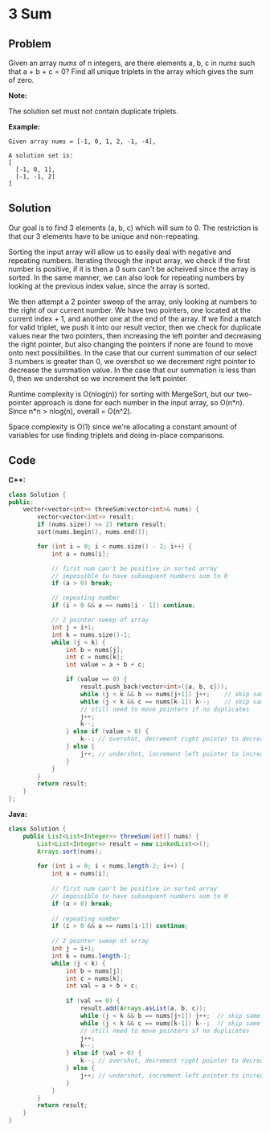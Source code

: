 # 3 Sum

## Problem

Given an array *nums* of n integers, are there elements a, b, c in *nums* such that a + b + c = 0? Find all unique triplets in the array which gives the sum of zero.

**Note:**

The solution set must not contain duplicate triplets.

**Example:**

	Given array nums = [-1, 0, 1, 2, -1, -4],

	A solution set is:
	[
	  [-1, 0, 1],
	  [-1, -1, 2]
	]

## Solution

Our goal is to find 3 elements (a, b, c) which will sum to 0. The restriction is that our 3 elements have to be unique and non-repeating.

Sorting the input array will allow us to easily deal with negative and repeating numbers. 
Iterating through the input array, we check if the first number is positive, if it is then a 0 sum can't be acheived since the array is sorted.
In the same manner, we can also look for repeating numbers by looking at the previous index value, since the array is sorted.

We then attempt a 2 pointer sweep of the array, only looking at numbers to the right of our current number. 
We have two pointers, one located at the current index + 1, and another one at the end of the array.
If we find a match for valid triplet, we push it into our result vector, then we check for duplicate values near the two pointers, then increasing the left pointer and decreasing the right pointer, but also changing the pointers if none are found to move onto next possibilities.
In the case that our current summation of our select 3 numbers is greater than 0, we overshot so we decrement right pointer to decrease the summation value. In the case that our summation is less than 0, then we undershot so we increment the left pointer.

Runtime complexity is O(nlog(n)) for sorting with MergeSort, but our two-pointer approach is done for each number in the input array, so O(n\*n). Since n\*n > nlog(n), overall = O(n^2).

Space complexity is O(1) since we're allocating a constant amount of variables for use finding triplets and doing in-place comparisons. 

## Code

**C++:**
```cpp
class Solution {
public:
    vector<vector<int>> threeSum(vector<int>& nums) {
        vector<vector<int>> result;
        if (nums.size() <= 2) return result;
        sort(nums.begin(), nums.end());

        for (int i = 0; i < nums.size() - 2; i++) {
            int a = nums[i];

            // first num can't be positive in sorted array
            // impossible to have subsequent numbers sum to 0
            if (a > 0) break;

            // repeating number
            if (i > 0 && a == nums[i - 1]) continue;

            // 2 pointer sweep of array
            int j = i+1;
            int k = nums.size()-1;
            while (j < k) {
                int b = nums[j];
                int c = nums[k];
                int value = a + b + c;

                if (value == 0) {
                    result.push_back(vector<int>({a, b, c}));
                    while (j < k && b == nums[j+1]) j++;	// skip same result
                    while (j < k && c == nums[k-1]) k--;	// skip same result
                    // still need to move pointers if no duplicates
                    j++;
                    k--;
                } else if (value > 0) {
                    k--; // overshot, decrement right pointer to decrease val b/c sorted array
                } else { 
                    j++; // undershot, increment left pointer to increase val b/c sorted array
                }
            }
        }
        return result;
    }
};
```

**Java:**
```java
class Solution {
    public List<List<Integer>> threeSum(int[] nums) {
        List<List<Integer>> result = new LinkedList<>();
        Arrays.sort(nums);
        
        for (int i = 0; i < nums.length-2; i++) {
            int a = nums[i];
            
            // first num can't be positive in sorted array
            // impossible to have subsequent numbers sum to 0
            if (a > 0) break;
            
            // repeating number
            if (i > 0 && a == nums[i-1]) continue;
            
            // 2 pointer sweep of array
            int j = i+1;
            int k = nums.length-1;
            while (j < k) {
                int b = nums[j];
                int c = nums[k];
                int val = a + b + c;
                
                if (val == 0) {
                    result.add(Arrays.asList(a, b, c));
                    while (j < k && b == nums[j+1]) j++;  // skip same result
                    while (j < k && c == nums[k-1]) k--;  // skip same result
                    // still need to move pointers if no duplicates
                    j++;
                    k--;
                } else if (val > 0) {
                    k--; // overshot, decrement right pointer to decrease val b/c sorted array
                } else {
                    j++; // undershot, increment left pointer to increase val b/c sorted array
                }
            }
        }
        return result;
    }
}
```